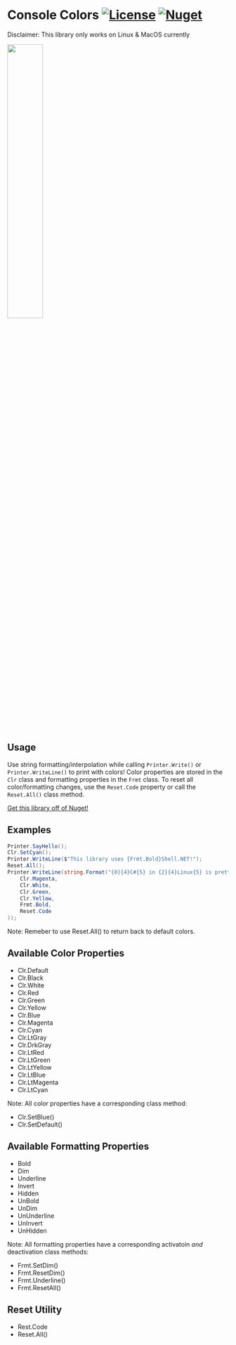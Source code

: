 # Console Colors [![License][License]](LICENSE.md) [![Nuget][Nuget]](https://www.nuget.org/packages/ConsoleColors)

[License]: https://img.shields.io/badge/License-MIT-blue.svg

[Nuget]: https://img.shields.io/badge/Nuget-0.1.4-blue.svg

Disclaimer: This library only works on Linux & MacOS currently

<img src="http://i.imgur.com/SrnAEEq.png" width="40%" height="40%">

## Usage

Use string formatting/interpolation while calling `Printer.Write()` or `Printer.WriteLine()` to print with colors! Color properties are stored in the `Clr` class and formatting properties in the `Frmt` class. To reset all color/formatting changes, use the `Reset.Code` property or call the `Reset.All()` class method.

[Get this library off of Nuget!](https://www.nuget.org/packages/ConsoleColors)

## Examples

```C#
Printer.SayHello();
Clr.SetCyan();
Printer.WriteLine($"This library uses {Frmt.Bold}Shell.NET!");
Reset.All();
Printer.WriteLine(string.Format("{0}{4}C#{5} in {2}{4}Linux{5} is pretty {3}{4}cool!{5}",
    Clr.Magenta,
    Clr.White,
    Clr.Green,
    Clr.Yellow,
    Frmt.Bold,
    Reset.Code
));
```

Note: Remeber to use Reset.All() to return back to default colors.

## Available Color Properties

* Clr.Default
* Clr.Black
* Clr.White
* Clr.Red
* Clr.Green
* Clr.Yellow
* Clr.Blue
* Clr.Magenta
* Clr.Cyan
* Clr.LtGray
* Clr.DrkGray
* Clr.LtRed
* Clr.LtGreen
* Clr.LtYellow
* Clr.LtBlue
* Clr.LtMagenta
* Clr.LtCyan

Note: All color properties have a corresponding class method:

* Clr.SetBlue()
* Clr.SetDefault()

## Available Formatting Properties

* Bold
* Dim
* Underline
* Invert
* Hidden
* UnBold
* UnDim
* UnUnderline
* UnInvert
* UnHidden

Note: All formatting properties have a corresponding activatoin *and* deactivation class methods:

* Frmt.SetDim()
* Frmt.ResetDim()
* Frmt.Underline()
* Frmt.ResetAll()

## Reset Utility

* Rest.Code
* Reset.All()
